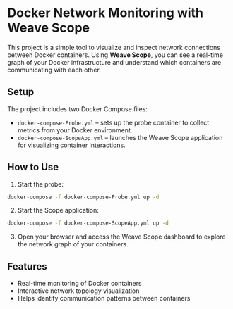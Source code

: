 # Docker Network Monitoring with Weave Scope

This project is a simple tool to visualize and inspect network connections between Docker containers. Using **Weave Scope**, you can see a real-time graph of your Docker infrastructure and understand which containers are communicating with each other.

## Setup

The project includes two Docker Compose files:

- `docker-compose-Probe.yml` – sets up the probe container to collect metrics from your Docker environment.
- `docker-compose-ScopeApp.yml` – launches the Weave Scope application for visualizing container interactions.

## How to Use

1. Start the probe:
```bash
docker-compose -f docker-compose-Probe.yml up -d
```

2. Start the Scope application:
```bash
docker-compose -f docker-compose-ScopeApp.yml up -d
```

3. Open your browser and access the Weave Scope dashboard to explore the network graph of your containers.

## Features

- Real-time monitoring of Docker containers
- Interactive network topology visualization
- Helps identify communication patterns between containers
